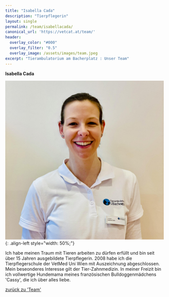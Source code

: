 ```yaml
---
title: "Isabella Cada"
description: "Tierpflegerin"
layout: single
permalink: /team/isabellacada/
canonical_url: 'https://vetcat.at/team/'
header:
  overlay_color: "#000"
  overlay_filter: "0.5"
  overlay_image: /assets/images/team.jpeg
excerpt: "Tierambulatorium am Bacherplatz : Unser Team"
---
```


**Isabella Cada**

![Isabella Cada](/assets/images/bella1_large.jpeg){: .align-left style="width: 50%;"}

Ich habe meinen Traum mit Tieren arbeiten zu dürfen erfüllt und bin seit über 15 Jahren ausgebildete Tierpflegerin. 2008 habe ich die Tierpflegerschule der VetMed Uni Wien mit Auszeichnung abgeschlossen. Mein beseonderes Interesse gilt der Tier-Zahnmedizin. In meiner Freizit bin ich vollwertige Hundemama meines französischen Bulldoggenmädchens 'Cassy', die ich über alles liebe.

[zurück zu 'Team'](/team/)

